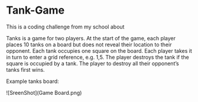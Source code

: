 # Tank-Game

This is a coding challenge from my school about 

Tanks is a game for two players.  At the start of the game, each player places 10 tanks on a board but does not reveal their location to their opponent.  Each tank occupies one square on the board.  Each player takes it in turn to enter a grid reference, e.g. 1,5.  The player destroys the tank if the square is occupied by a tank.  The player to destroy all their opponent’s tanks first wins. 

Example tanks board: 

![SreenShot](Game Board.png)
